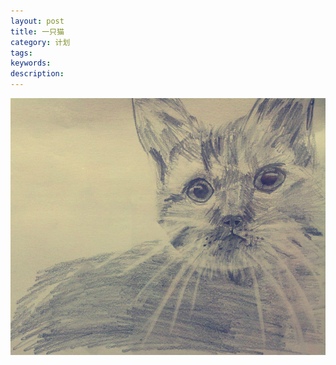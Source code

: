 ```yaml
---
layout: post
title: 一只猫
category: 计划
tags: 
keywords: 
description: 
---
```


![5](/public/img/days/5.jpg)

